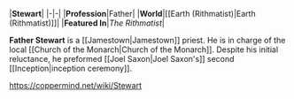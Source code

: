 |**Stewart**|
|-|-|
|**Profession**|Father|
|**World**|[[Earth (Rithmatist)\|Earth (Rithmatist)]]|
|**Featured In**|*The Rithmatist*|

**Father Stewart** is a [[Jamestown\|Jamestown]] priest. He is in charge of the local [[Church of the Monarch\|Church of the Monarch]].
Despite his initial reluctance, he preformed [[Joel Saxon\|Joel Saxon's]] second [[Inception\|inception ceremony]].



https://coppermind.net/wiki/Stewart